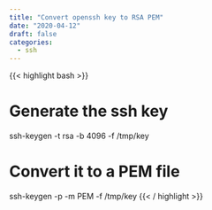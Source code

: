 ```yaml
---
title: "Convert openssh key to RSA PEM"
date: "2020-04-12"
draft: false
categories:
  - ssh
---
```


{{< highlight bash >}}
# Generate the ssh key
ssh-keygen -t rsa -b 4096 -f /tmp/key
# Convert it to a PEM file
ssh-keygen -p -m PEM -f /tmp/key
{{< / highlight >}}
